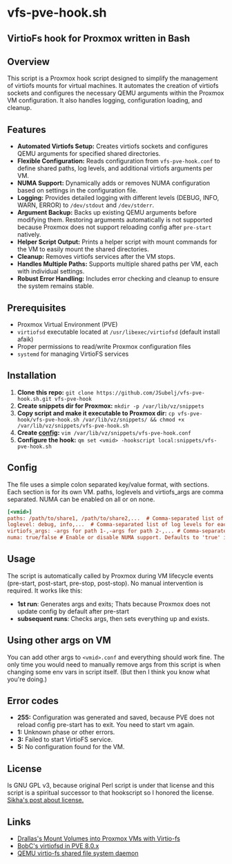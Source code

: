 # vfs-pve-hook.sh
## VirtioFs hook for Proxmox written in Bash

## Overview

This script is a Proxmox hook script designed to simplify the management of virtiofs mounts for virtual machines. It automates the creation of virtiofs sockets and configures the necessary QEMU arguments within the Proxmox VM configuration.  It also handles logging, configuration loading, and cleanup.

## Features

* **Automated Virtiofs Setup:** Creates virtiofs sockets and configures QEMU arguments for specified shared directories.
* **Flexible Configuration:** Reads configuration from `vfs-pve-hook.conf` to define shared paths, log levels, and additional virtiofs arguments per VM.
* **NUMA Support:**  Dynamically adds or removes NUMA configuration based on settings in the configuration file.
* **Logging:**  Provides detailed logging with different levels (DEBUG, INFO, WARN, ERROR) to `/dev/stdout` and `/dev/stderr`.
* **Argument Backup:** Backs up existing QEMU arguments before modifying them. Restoring arguments automatically is not supported because Proxmox does not support reloading config after `pre-start` natively.
* **Helper Script Output:** Prints a helper script with mount commands for the VM to easily mount the shared directories.
* **Cleanup:** Removes virtiofs services after the VM stops.
* **Handles Multiple Paths:** Supports multiple shared paths per VM, each with individual settings.
* **Robust Error Handling:** Includes error checking and cleanup to ensure the system remains stable.

## Prerequisites

- Proxmox Virtual Environment (PVE)
- `virtiofsd` executable located at `/usr/libexec/virtiofsd` (default install afaik)
- Proper permissions to read/write Proxmox configuration files
- `systemd` for managing VirtioFS services

## Installation

1. **Clone this repo:** `git clone https://github.com/JSubelj/vfs-pve-hook.sh.git vfs-pve-hook`
2. **Create snippets dir for Proxmox:** `mkdir -p /var/lib/vz/snippets`
3. **Copy script and make it executable to Proxmox dir:** `cp vfs-pve-hook/vfs-pve-hook.sh /var/lib/vz/snippets/ && chmod +x /var/lib/vz/snippets/vfs-pve-hook.sh`
4. **Create [config](#Config):** `vim /var/lib/vz/snippets/vfs-pve-hook.conf` 
5. **Configure the hook:** `qm set <vmid> -hookscript local:snippets/vfs-pve-hook.sh`

## Config

The file uses a simple colon separated key/value format, with sections. Each section is for its own VM. paths, loglevels and virtiofs_args are comma separated. NUMA can be enabled on all or on none.
```ini
[<vmid>]
paths: /path/to/share1, /path/to/share2,...  # Comma-separated list of shared paths
loglevel: debug, info,...  # Comma-separated list of log levels for each path, or a single log level for all. Defaults to 'info' if not set.
virtiofs_args: -args for path 1-,-args for path 2-,... # Comma-separated list of additional virtiofs arguments for each path, or a single list for all.
numa: true/false # Enable or disable NUMA support. Defaults to 'true' if not set.
```

## Usage

The script is automatically called by Proxmox during VM lifecycle events (pre-start, post-start, pre-stop, post-stop). No manual intervention is required. It works like this:
- **1st run**: Generates args and exits; Thats because Proxmox does not update config by default after pre-start
- **subsequent runs**: Checks args, then sets everything up and exists.

## Using other args on VM

You can add other args to `<vmid>.conf` and everything should work fine. The only time you would need to manually remove args from this script is when changing some env vars in script itself. (But then I think you know what you're doing.)

## Error codes

- **255:** Configuration was generated and saved, because PVE does not reload config pre-start has to exit. You need to start vm again.
- **1:** Unknown phase or other errors.
- **3:** Failed to start VirtioFS service.
- **5:** No configuration found for the VM.


## License

Is GNU GPL v3, because original Perl script is under that license and this script is a spiritual successor to that hookscript so I honored the license. [Sikha's post about license.](https://forum.proxmox.com/threads/virtiofsd-in-pve-8-0-x.130531/page-5#post-729223)

## Links
- [Drallas's Mount Volumes into Proxmox VMs with Virtio-fs](https://gist.github.com/Drallas/7e4a6f6f36610eeb0bbb5d011c8ca0be)
- [BobC's virtiofsd in PVE 8.0.x](https://forum.proxmox.com/threads/virtiofsd-in-pve-8-0-x.130531/)
- [QEMU virtio-fs shared file system daemon](https://qemu-stsquad.readthedocs.io/en/doc-updates/tools/virtiofsd.html)